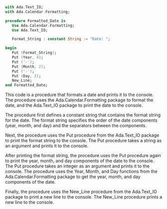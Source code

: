 ```ada
with Ada.Text_IO;
with Ada.Calendar.Formatting;

procedure Formatted_Date is
   Use Ada.Calendar.Formatting;
   Use Ada.Text_IO;

   Format_String : constant String := "Date: ";

begin
   Put (Format_String);
   Put (Year, 4);
   Put ('-');
   Put (Month, 2);
   Put ('-');
   Put (Day, 2);
   New_Line;
end Formatted_Date;

```

This code is a procedure that formats a date and prints it to the console. The procedure uses the Ada.Calendar.Formatting package to format the date, and the Ada.Text_IO package to print the date to the console.

The procedure first defines a constant string that contains the format string for the date. The format string specifies the order of the date components (year, month, and day) and the separators between the components.

Next, the procedure uses the Put procedure from the Ada.Text_IO package to print the format string to the console. The Put procedure takes a string as an argument and prints it to the console.

After printing the format string, the procedure uses the Put procedure again to print the year, month, and day components of the date to the console. The Put procedure takes an integer as an argument and prints it to the console. The procedure uses the Year, Month, and Day functions from the Ada.Calendar.Formatting package to get the year, month, and day components of the date.

Finally, the procedure uses the New_Line procedure from the Ada.Text_IO package to print a new line to the console. The New_Line procedure prints a new line to the console.